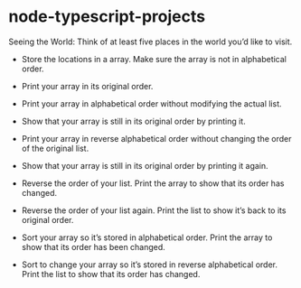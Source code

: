 # node-typescript-projects

Seeing the World: Think of at least five places in the world you’d like to visit.

- Store the locations in a array. Make sure the array is not in alphabetical order.

- Print your array in its original order.

- Print your array in alphabetical order without modifying the actual list.

- Show that your array is still in its original order by printing it.

- Print your array in reverse alphabetical order without changing the order of the original list.

- Show that your array is still in its original order by printing it again.

- Reverse the order of your list. Print the array to show that its order has changed.

- Reverse the order of your list again. Print the list to show it’s back to its original order.

- Sort your array so it’s stored in alphabetical order. Print the array to show that its order has been changed.

- Sort to change your array so it’s stored in reverse alphabetical order. Print the list to show that its order has changed.
